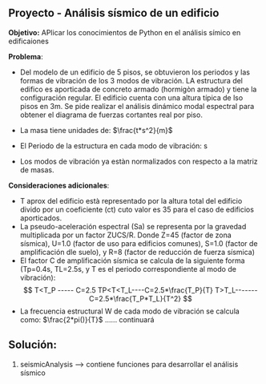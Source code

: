 ## Proyecto - Análisis sísmico de un edificio
**Objetivo:** APlicar los conocimientos de Python en el análisis símico en edificaiones

**Problema**:
- Del modelo de un edificio de 5 pisos, se obtuvieron los periodos y las formas de vibración de los 3 modos de vibración. LA estructura del edifico es aporticada de concreto armado (hormigòn armado) y tiene la configuración regular. El edificio cuenta con una altura típica de lso pisos en 3m. Se pide realizar el análisis dinámico modal espectral para obtener el diagrama de fuerzas cortantes real por piso.

- La masa tiene unidades de: $\frac{t*s^2}{m}$
- El Periodo de la estructura en cada modo de vibración: s
- Los modos de vibración ya estàn normalizados con respecto a la matriz de masas.

**Consideraciones adicionales**:
- T aprox del edificio està representado por la altura total del edificio divido por un coeficiente (ct) cuto valor es 35 para el caso de edificios aporticados.
- La pseudo-aceleración espectral (Sa) se representa por la gravedad multiplicada por un factor ZUCS/R. Donde Z=45 (factor de zona sísmica), U=1.0 (factor de uso para edificios comunes), S=1.0 (factor de amplificación dle suelo), y R=8 (factor de reducción de fuerza sísmica)
- El factor C de amplificación sísmica se calcula de la siguiente forma (Tp=0.4s, TL=2.5s, y T es el periodo correspondiente al modo de vibración):
$$
T<T_P ----- C=2.5
TP<T<T_L----C=2.5*\frac{T_P}{T}
T>T_L-------C=2.5*\frac{T_P*T_L}{T^2}
$$
- La frecuencia estructural W de cada modo de vibración se calcula como: $\frac{2*pi()}{T}$
...... continuará



## Solución:
1. seismicAnalysis --> contiene funciones para desarrollar el análisis sísmico
